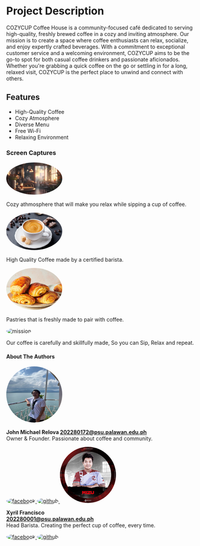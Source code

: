 # Project Description
COZYCUP Coffee House is a community-focused café dedicated to serving high-quality, freshly brewed coffee in a cozy and inviting atmosphere. Our mission is to create a space where coffee enthusiasts can relax, socialize, and enjoy expertly crafted beverages. With a commitment to exceptional customer service and a welcoming environment, COZYCUP aims to be the go-to spot for both casual coffee drinkers and passionate aficionados. Whether you're grabbing a quick coffee on the go or settling in for a long, relaxed visit, COZYCUP is the perfect place to unwind and connect with others.  

## Features
* High-Quality Coffee  
* Cozy Atmosphere  
* Diverse Menu  
* Free Wi-Fi  
* Relaxing Environment  

### Screen Captures
<img src="interior.jpg" alt="interior" width = "150" style ="border-radius: 50%;">  
  
Cozy athmosphere that will make you relax while sipping a cup of coffee.  

<img src="espresso.jpg" alt="menu1" width = "150" style ="border-radius: 50%;">    
  
High Quality Coffee made by a certified barista.  

<img src="croissant.jpg" alt="menu2" width = "150" style ="border-radius: 50%;">    
  
Pastries that is freshly made to pair with coffee.  
  
<img src="mission.png" alt="mission" width = "150" style ="border-radius: 50%;">  

Our coffee is carefully and skillfully made, So you can Sip, Relax and repeat.  

#### About The Authors
<img src="owner.png" alt="owner" width = "150" height = "150" style ="border-radius: 50%;">    

**John Michael Relova
202280172@psu.palawan.edu.ph**  
Owner & Founder. Passionate about coffee and community.

<a href="https://www.facebook.com/johnmichael.relova">
  <img src="https://github.com/gauravghongde/social-icons/blob/master/PNG/Color/Facebook.png" alt="facebook" width = "30" style ="border-radius: 50%;">
</a>
<a href="https://github.com/Relova-John">
  <img src="https://github.com/gauravghongde/social-icons/blob/master/PNG/Black/Github_black.png" alt="github" width = "30" style ="border-radius: 50%;">   
</a>

<img src="barista.jpg" alt="barista" width = "150" style ="border-radius: 50%;"> 

**Xyril Francisco  
202280001@psu.palawan.edu.ph**  
Head Barista. Creating the perfect cup of coffee, every time.  

<a href="https://www.facebook.com/xyril.francisco.1">
  <img src="https://github.com/gauravghongde/social-icons/blob/master/PNG/Color/Facebook.png" alt="facebook" width = "30" style ="border-radius: 50%;">
</a>
<a href="https://github.com/xyrilplayz">
  <img src="https://github.com/gauravghongde/social-icons/blob/master/PNG/Black/Github_black.png" alt="github" width = "30" style ="border-radius: 50%;">   
</a>
